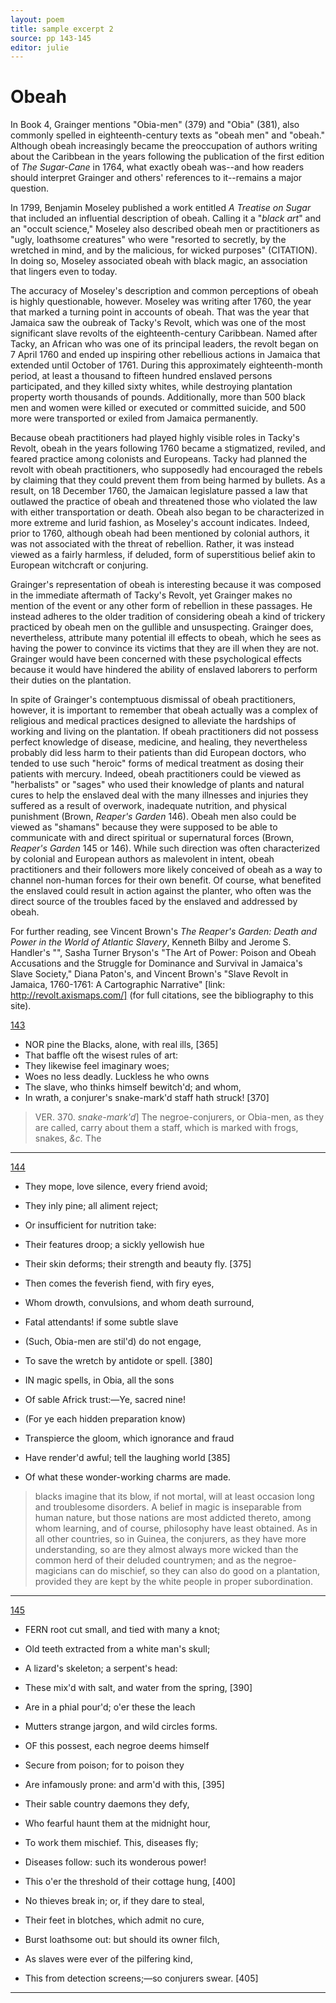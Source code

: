 ```yaml
---
layout: poem
title: sample excerpt 2
source: pp 143-145
editor: julie
---
```



# Obeah

In Book 4, Grainger mentions "Obia-men" (379) and "Obia" (381), also commonly spelled in eighteenth-century texts as "obeah men" and "obeah." Although obeah increasingly became the preoccupation of authors writing about the Caribbean in the years following the publication of the first edition of *The Sugar-Cane* in 1764, what exactly obeah was--and how readers should interpret Grainger and others' references to it--remains a major question. 

In 1799, Benjamin Moseley published a work entitled *A Treatise on Sugar* that included an influential description of obeah. Calling it a "*black art*" and an "occult science," Moseley also described obeah men or practitioners as "ugly, loathsome creatures" who were "resorted to secretly, by the wretched in mind, and by the malicious, for wicked purposes" (CITATION). In doing so, Moseley associated obeah with black magic, an association that lingers even to today.  

The accuracy of Moseley's description and common perceptions of obeah is highly questionable, however. Moseley was writing after 1760, the year that marked a turning point in accounts of obeah. That was the year that Jamaica saw the oubreak of Tacky's Revolt, which was one of the most significant slave revolts of the eighteenth-century Caribbean. Named after Tacky, an African who was one of its principal leaders, the revolt began on 7 April 1760 and ended up inspiring other rebellious actions in Jamaica that extended until October of 1761. During this approximately eighteenth-month period, at least a thousand to fifteen hundred enslaved persons participated, and they killed sixty whites, while destroying plantation property worth thousands of pounds. Additionally, more than 500 black men and women were killed or executed or committed suicide, and 500 more were transported or exiled from Jamaica permanently.  
 
Because obeah practitioners had played highly visible roles in Tacky's Revolt, obeah in the years following 1760 became a stigmatized, reviled, and feared practice among colonists and Europeans. Tacky had planned the revolt with obeah practitioners, who supposedly had encouraged the rebels by claiming that they could prevent them from being harmed by bullets. As a result, on 18 December 1760, the Jamaican legislature passed a law that outlawed the practice of obeah and threatened those who violated the law with either transportation or death. Obeah also began to be characterized in more extreme and lurid fashion, as Moseley's account indicates. Indeed, prior to 1760, although obeah had been mentioned by colonial authors, it was not associated with the threat of rebellion. Rather, it was instead viewed as a fairly harmless, if deluded, form of superstitious belief akin to European witchcraft or conjuring. 

Grainger's representation of obeah is interesting because it was composed in the immediate aftermath of Tacky's Revolt, yet Grainger makes no mention of the event or any other form of rebellion in these passages. He instead adheres to the older tradition of considering obeah a kind of trickery practiced by obeah men on the gullible and unsuspecting. Grainger does, nevertheless, attribute many potential ill effects to obeah, which he sees as having the power to convince its victims that they are ill when they are not. Grainger would have been concerned with these psychological effects because it would have hindered the ability of enslaved laborers to perform their duties on the plantation.  

In spite of Grainger's contemptuous dismissal of obeah practitioners, however, it is important to remember that obeah actually was a complex of religious and medical practices designed to alleviate the hardships of working and living on the plantation. If obeah practitioners did not possess perfect knowledge of disease, medicine, and healing, they nevertheless probably did less harm to their patients than did European doctors, who tended to use such "heroic" forms of medical treatment as dosing their patients with mercury. Indeed, obeah practitioners could be viewed as "herbalists" or "sages" who used their knowledge of plants and natural cures to help the enslaved deal with the many illnesses and injuries they suffered as a result of overwork, inadequate nutrition, and physical punishment (Brown, *Reaper's Garden* 146). Obeah men also could be viewed as "shamans" because they were supposed to be able to communicate with and direct spiritual or supernatural forces (Brown, *Reaper's Garden* 145 or 146). While such direction was often characterized by colonial and European authors as malevolent in intent, obeah practitioners and their followers more likely conceived of obeah as a way to channel non-human forces for their own benefit. Of course, what benefited the enslaved could result in action against the planter, who often was  the direct source of the troubles faced by the enslaved and addressed by obeah.  

For further reading, see Vincent Brown's *The Reaper's Garden: Death and Power in the World of Atlantic Slavery*, Kenneth Bilby and Jerome S. Handler's "", Sasha Turner Bryson's "The Art of Power: Poison and Obeah Accusations and the Struggle for Dominance and Survival in Jamaica's Slave Society," Diana Paton's, and Vincent Brown's "Slave Revolt in Jamaica, 1760-1761: A Cartographic Narrative" [link: http://revolt.axismaps.com/] (for full citations, see the bibliography to this site).


[143]()

- NOR pine the Blacks, alone, with real ills, [365]
- That baffle oft the wisest rules of art:
- They likewise feel imaginary woes;
- Woes no less deadly. Luckless he who owns
- The slave, who thinks himself bewitch'd; and whom,
- In wrath, a conjurer's snake-mark'd staff hath struck! [370]

> VER. 370. *snake-mark'd*\] The negroe-conjurers, or Obia-men, as they are called, carry about them a staff, which is marked with frogs, snakes, *&c.* The

---

[144]()

- They mope, love silence, every friend avoid;
- They inly pine; all aliment reject;
- Or insufficient for nutrition take:
- Their features droop; a sickly yellowish hue
- Their skin deforms; their strength and beauty fly. [375]
- Then comes the feverish fiend, with firy eyes,
- Whom drowth, convulsions, and whom death surround,
- Fatal attendants! if some subtle slave
- (Such, Obia-men are stil'd) do not engage,
- To save the wretch by antidote or spell. [380]

- IN magic spells, in Obia, all the sons
- Of sable Africk trust:—Ye, sacred nine!
- (For ye each hidden preparation know)
- Transpierce the gloom, which ignorance and fraud
- Have render'd awful; tell the laughing world [385]
- Of what these wonder-working charms are made.

> blacks imagine that its blow, if not mortal, will at least occasion long and troublesome disorders. A belief in magic is inseparable from human nature, but those nations are most addicted thereto, among whom learning, and of course, philosophy have least obtained. As in all other countries, so in Guinea, the conjurers, as they have more understanding, so are they almost always more wicked than the common herd of their deluded countrymen; and as the negroe-magicians can do mischief, so they can also do good on a plantation, provided they are kept by the white people in proper subordination.

---

[145]()

- FERN root cut small, and tied with many a knot;
- Old teeth extracted from a white man's skull;
- A lizard's skeleton; a serpent's head:
- These mix'd with salt, and water from the spring, [390]
- Are in a phial pour'd; o'er these the leach
- Mutters strange jargon, and wild circles forms.

- OF this possest, each negroe deems himself
- Secure from poison; for to poison they
- Are infamously prone: and arm'd with this, [395]
- Their sable country daemons they defy,
- Who fearful haunt them at the midnight hour,
- To work them mischief. This, diseases fly;
- Diseases follow: such its wonderous power!
- This o'er the threshold of their cottage hung, [400]
- No thieves break in; or, if they dare to steal,
- Their feet in blotches, which admit no cure,
- Burst loathsome out: but should its owner filch,
- As slaves were ever of the pilfering kind,
- This from detection screens;—so conjurers swear. [405]

---

